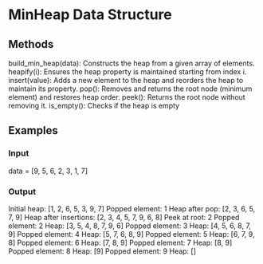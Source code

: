 # MinHeap Data Structure

## Methods
build_min_heap(data): Constructs the heap from a given array of elements.
heapify(i): Ensures the heap property is maintained starting from index i.
insert(value): Adds a new element to the heap and reorders the heap to maintain its property.
pop(): Removes and returns the root node (minimum element) and restores heap order.
peek(): Returns the root node without removing it.
is_empty(): Checks if the heap is empty

## Examples
### Input
data = [9, 5, 6, 2, 3, 1, 7]
### Output
Initial heap: [1, 2, 6, 5, 3, 9, 7]
Popped element: 1
Heap after pop: [2, 3, 6, 5, 7, 9]
Heap after insertions: [2, 3, 4, 5, 7, 9, 6, 8]
Peek at root: 2
Popped element: 2
Heap: [3, 5, 4, 8, 7, 9, 6]
Popped element: 3
Heap: [4, 5, 6, 8, 7, 9]
Popped element: 4
Heap: [5, 7, 6, 8, 9]
Popped element: 5
Heap: [6, 7, 9, 8]
Popped element: 6
Heap: [7, 8, 9]
Popped element: 7
Heap: [8, 9]
Popped element: 8
Heap: [9]
Popped element: 9
Heap: []

